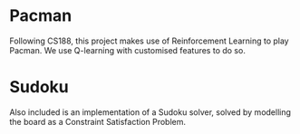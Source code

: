# Pacman
Following CS188, this project makes use of Reinforcement Learning to play Pacman.
We use Q-learning with customised features to do so.

# Sudoku
Also included is an implementation of a Sudoku solver, solved by modelling the board as a Constraint Satisfaction Problem.
